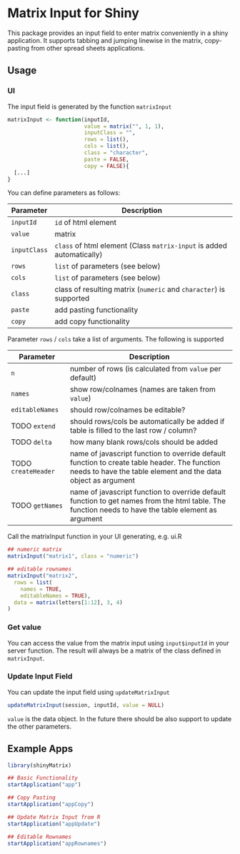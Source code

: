 # Matrix Input for Shiny

This package provides an input field to enter matrix conveniently in a shiny application. It supports tabbing and jumping linewise in the matrix, copy-pasting from other spread sheets applications.

## Usage

### UI

The input field is generated by the function `matrixInput`

```r
matrixInput <- function(inputId,
                        value = matrix("", 1, 1),
                        inputClass = "",
                        rows = list(),
                        cols = list(),
                        class = "character",
                        paste = FALSE,
                        copy = FALSE){
  [...]
}
```
You can define parameters as follows:

| Parameter | Description |
|-|-|
| `inputId` | `id` of html element |
| `value` | matrix |
| `inputClass` | `class` of html element (Class `matrix-input` is added automatically) |
| `rows` | `list` of parameters (see below) |
| `cols` | `list` of parameters (see below) |
| `class` | class of resulting matrix (`numeric` and `character`) is supported |
| `paste` | add pasting functionality |
| `copy` | add copy functionality |

Parameter `rows` / `cols` take a list of arguments. The following is supported

| Parameter | Description |
|-|-|
|`n`| number of rows (is calculated from `value` per default) |
|`names`| show row/colnames (names are taken from `value`)|
|`editableNames`| should row/colnames be editable? |
|TODO `extend`| should rows/cols be automatically be added if table is filled to the last row / column? |
|TODO `delta` | how many blank rows/cols should be added 
|TODO `createHeader` | name of javascript function to override default function to create table header. The function needs to have the table element and the data object as argument
|TODO `getNames` |name of javascript function to override default function to get names from the html table. The function needs to have the table element as argument |

Call the matrixInput function in your UI generating, e.g. ui.R

```r
## numeric matrix
matrixInput("matrix1", class = "numeric")

## editable rownames
matrixInput("matrix2",
  rows = list(
    names = TRUE,
    editableNames = TRUE),
  data = matrix(letters[1:12], 3, 4)
)
```
### Get value

You can access the value from the matrix input using `input$inputId` in your server function. The result will always be a matrix of the class defined in `matrixInput`.


### Update Input Field

You can update the input field using `updateMatrixInput`

```r
updateMatrixInput(session, inputId, value = NULL)
```

`value` is the data object. In the future there should be also support to update the other parameters.

## Example Apps
```r
library(shinyMatrix)

## Basic Functionality
startApplication("app")

## Copy Pasting
startApplication("appCopy")

## Update Matrix Input from R
startApplication("appUpdate")

## Editable Rownames
startApplication("appRownames")
```
